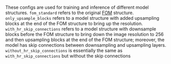 These configs are used for training and inference of different model structures. `fom_standard` refers to the original [FOM](https://aliaksandrsiarohin.github.io/first-order-model-website/) structure. `only_upsample_blocks` refers to a model structure with added upsampling blocks at the end of the FOM structure to bring up the resolution. `with_hr_skip_connections` refers to a model structure with downsample blocks before the FOM structure to bring down the image resolution to 256 and then upsampling blocks at the end of the FOM structure; moreover, the model has skip connections between downsampling and upsampling layers. `without_hr_skip_connections` is essentially the same as `with_hr_skip_connections` but without the skip connections
